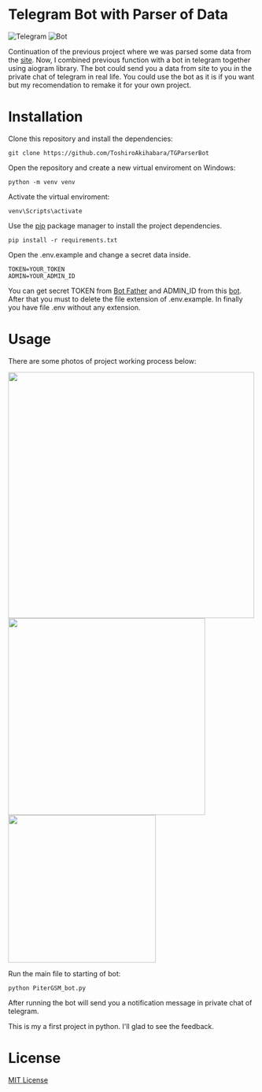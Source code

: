 # Telegram Bot with Parser of Data

![Telegram](https://github.com/ToshiroAkihabara/icons/blob/main/telegram_icon-icons.com_72055%20(1).png)
![Bot](https://github.com/ToshiroAkihabara/icons/blob/main/user_bot_robot_icon_146900.png)

Continuation of the previous project where we was parsed some data from the [site](https://pitergsm.ru/). 
Now, I combined previous function with a bot in telegram together using aiogram library. 
The bot could send you a data from site to you in the private chat of telegram in real life. 
You could use the bot as it is if you want but my recomendation to remake it for your own project.


# Installation

Clone this repository and install the dependencies:
```
git clone https://github.com/ToshiroAkihabara/TGParserBot
```
Open the repository and create a new virtual enviroment on Windows:
```
python -m venv venv
```
Activate the virtual enviroment:
```
venv\Scripts\activate
```
Use the [pip](https://pip.pypa.io/en/stable/) package manager to install the project dependencies.
```
pip install -r requirements.txt
```
Open the .env.example and change a secret data inside. 
```
TOKEN=YOUR_TOKEN
ADMIN=YOUR_ADMIN_ID
```
You can get secret TOKEN from [Bot Father](https://t.me/bote_father) and ADMIN_ID from this [bot](https://t.me/username_to_id_bot).
After that you must to delete the file extension of .env.example. In finally you have file .env without any extension. 

# Usage
There are some photos of project working process below:

<div id="header" align="left">
<img src="https://github.com/ToshiroAkihabara/icons/blob/main/photos/menu.png" width="500"/>
<img src="https://github.com/ToshiroAkihabara/icons/blob/main/photos/models.png" width="400"/>
<img src="https://github.com/ToshiroAkihabara/icons/blob/main/photos/iphones.png" width="300"/>
</div>

Run the main file to starting of bot: 
```
python PiterGSM_bot.py
```
After running the bot will send you a notification message in private chat of telegram. 


This is my a first project in python. I'll glad to see the feedback.
# License

[MIT License](https://choosealicense.com/licenses/mit/)
